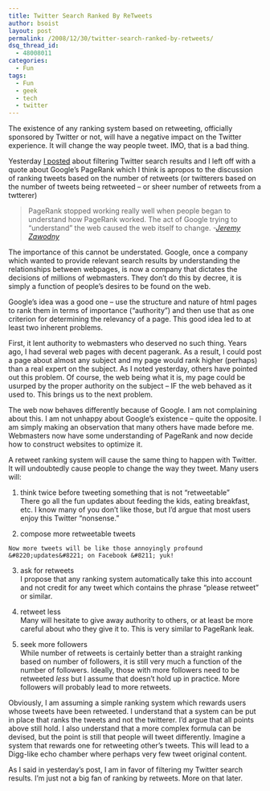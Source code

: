 ```yaml
---
title: Twitter Search Ranked By ReTweets
author: bsoist
layout: post
permalink: /2008/12/30/twitter-search-ranked-by-retweets/
dsq_thread_id:
  - 48008011
categories:
  - Fun
tags:
  - Fun
  - geek
  - tech
  - twitter
---
```

The existence of any ranking system based on retweeting, officially sponsored by Twitter or not, will have a negative impact on the Twitter experience. It will change the way people tweet. IMO, that is a bad thing. 

Yesterday [I posted][1] about filtering Twitter search results and I left off with a quote about Google&#8217;s PageRank which I think is apropos to the discussion of ranking tweets based on the number of retweets (or twitterers based on the number of tweets being retweeted &#8211; or sheer number of retweets from a twtterer) 

> PageRank stopped working really well when people began to understand how PageRank worked. The act of Google trying to &#8220;understand&#8221; the web caused the web itself to change. <cite> -<a href="http://jeremy.zawodny.com/blog/archives/000751.html" title="PageRank is Dead (by Jeremy Zawodny) 5/24/2003">Jeremy Zawodny</a></cite>

The importance of this cannot be understated. Google, once a company which wanted to provide relevant search results by understanding the relationships between webpages, is now a company that dictates the decisions of millions of webmasters. They don&#8217;t do this by decree, it is simply a function of people&#8217;s desires to be found on the web. 

Google&#8217;s idea was a good one &#8211; use the structure and nature of html pages to rank them in terms of importance (&#8220;authority&#8221;) and then use that as one criterion for determining the relevancy of a page. This good idea led to at least two inherent problems. 

First, it lent authority to webmasters who deserved no such thing. Years ago, I had several web pages with decent pagerank. As a result, I could post a page about almost any subject and my page would rank higher (perhaps) than a real expert on the subject. As I noted yesterday, others have pointed out this problem. Of course, the web being what it is, my page could be usurped by the proper authority on the subject &#8211; IF the web behaved as it used to. This brings us to the next problem.

The web now behaves differently because of Google. I am not complaining about this. I am not unhappy about Google&#8217;s existence &#8211; quite the opposite. I am simply making an observation that many others have made before me. Webmasters now have some understanding of PageRank and now decide how to construct websites to optimize it. 

A retweet ranking system will cause the same thing to happen with Twitter. It will undoubtedly cause people to change the way they tweet. Many users will:

  1. think twice before tweeting something that is not &#8220;retweetable&#8221;  
    There go all the fun updates about feeding the kids, eating breakfast, etc. I know many of you don&#8217;t like those, but I&#8217;d argue that most users enjoy this Twitter &#8220;nonsense.&#8221;

  2. compose more retweetable tweets  
      
    Now more tweets will be like those annoyingly profound &#8220;updates&#8221; on Facebook &#8211; yuk!

  3. ask for retweets  
    I propose that any ranking system automatically take this into account and not credit for any tweet which contains the phrase &#8220;please retweet&#8221; or similar.

  4. retweet less  
    Many will hesitate to give away authority to others, or at least be more careful about who they give it to. This is very similar to PageRank leak.

  5. seek more followers  
    While number of retweets is certainly better than a straight ranking based on number of followers, it is still very much a function of the number of followers. Ideally, those with more followers need to be retweeted *less* but I assume that doesn&#8217;t hold up in practice. More followers will probably lead to more retweets.

Obviously, I am assuming a simple ranking system which rewards users whose tweets have been retweeted. I understand that a system can be put in place that ranks the tweets and not the twitterer. I&#8217;d argue that all points above still hold. I also understand that a more complex formula can be devised, but the point is still that people will tweet differently. Imagine a system that rewards one for retweeting other&#8217;s tweets. This will lead to a Digg-like echo chamber where perhaps very few tweet original content. 

As I said in yesterday&#8217;s post, I am in favor of filtering my Twitter search results. I&#8217;m just not a big fan of ranking by retweets. More on that later.

 [1]: http://bsoist.wordpress.com/2008/12/29/twitter-search-by-authority/ "Twitter Search By Authority"
